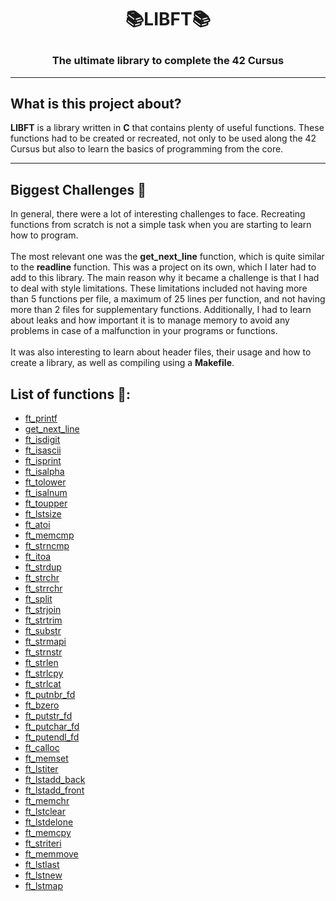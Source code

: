 # <p align="center">📚LIBFT📚</p>

### <p align="center">The ultimate library to complete the 42 Cursus</p>

---
## What is this project about?</br>
**LIBFT** is a library written in **C** that contains plenty of useful functions. These functions had to be created or recreated, not only to be used along the 42 Cursus but also to learn the basics of programming from the core.</br>

---
## Biggest Challenges 💪

  In general, there were a lot of interesting challenges to face. Recreating functions from scratch is not a simple task when you are starting to learn how to program.</br></br>
  The most relevant one was the **get_next_line** function, which is quite similar to the **readline** function. This was a project on its own, which I later had to add to this library. 
  The main reason why it became a challenge is that I had to deal with style limitations. These limitations included not having more than 5 functions per file, a maximum of 25 lines per function, and not having more than 2 files for supplementary functions. Additionally, I had to learn about leaks and how important it is to manage memory to avoid any problems in case of a malfunction in your programs or functions.</br></br>
  It was also interesting to learn about header files, their usage and how to create a library, as well as compiling using a **Makefile**.


## List of functions 📄:

  - [ft_printf](libft/src/ft_printf)
  - [get_next_line](libft/src/get_next_line)
  - [ft_isdigit](libft/src/libft/ft_isdigit.c)
  - [ft_isascii](libft/src/libft/ft_isascii.c)
  - [ft_isprint](libft/src/libft/ft_isprint.c)
  - [ft_isalpha](libft/src/libft/ft_isalpha)
  - [ft_tolower](libft/src/libft/ft_tolower)
  - [ft_isalnum](libft/src/libft/ft_isalnum)
  - [ft_toupper](libft/src/libft/ft_toupper)
  - [ft_lstsize](libft/src/libft/ft_lstsize)
  - [ft_atoi](libft/src/libft/ft_atoi)
  - [ft_memcmp](libft/src/libft/ft_memcmp)
  - [ft_strncmp](libft/src/libft/ft_strncmp)
  - [ft_itoa](libft/src/libft/ft_itoa)
  - [ft_strdup](libft/src/libft/ft_strdup)
  - [ft_strchr](libft/src/libft/ft_strchr)
  - [ft_strrchr](libft/src/libft/ft_strrchr)
  - [ft_split](libft/src/libft/ft_split)
  - [ft_strjoin](libft/src/libft/ft_strjoin)
  - [ft_strtrim](libft/src/libft/ft_strtrim)
  - [ft_substr](libft/src/libft/ft_substr)
  - [ft_strmapi](libft/src/libft/ft_strmapi)
  - [ft_strnstr](libft/src/libft/ft_strnstr)
  - [ft_strlen](libft/src/libft/ft_strlen)
  - [ft_strlcpy](libft/src/libft/ft_strlcpy)
  - [ft_strlcat](libft/src/libft/ft_strlcat)
  - [ft_putnbr_fd](libft/src/libft/ft_putnbr_fd)
  - [ft_bzero](libft/src/libft/ft_bzero)
  - [ft_putstr_fd](libft/src/libft/ft_putstr_fd)
  - [ft_putchar_fd](libft/src/libft/ft_putchar_fd)
  - [ft_putendl_fd](libft/src/libft/ft_putendl_fd)
  - [ft_calloc](libft/src/libft/ft_calloc)
  - [ft_memset](libft/src/libft/ft_memset)
  - [ft_lstiter](libft/src/libft/ft_lstiter)
  - [ft_lstadd_back](libft/src/libft/ft_lstadd_back)
  - [ft_lstadd_front](libft/src/libft/ft_lstadd_front)
  - [ft_memchr](libft/src/libft/ft_memchr)
  - [ft_lstclear](libft/src/libft/ft_lstclear)
  - [ft_lstdelone](libft/src/libft/ft_lstdelone)
  - [ft_memcpy](libft/src/libft/ft_memcpy)
  - [ft_striteri](libft/src/libft/ft_striteri)
  - [ft_memmove](libft/src/libft/ft_memmove)
  - [ft_lstlast](libft/src/libft/ft_lstlast)
  - [ft_lstnew](libft/src/libft/ft_lstnew)
  - [ft_lstmap](libft/src/libft/ft_lstmap)
